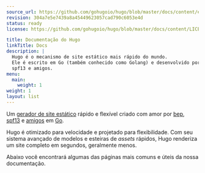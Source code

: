 ```yaml
---
source_url: https://github.com/gohugoio/hugo/blob/master/docs/content/en/documentation.md
revision: 304a7e5e7439a8a45449623057cad790c6053e4d
status: ready
license: https://github.com/gohugoio/hugo/blob/master/docs/content/LICENSE.md

title: Documentação do Hugo
linkTitle: Docs
description: |
  Hugo é o mecanismo de site estático mais rápido do mundo.
  Ele é escrito em Go (também conhecido como Golang) e desenvolvido por bep,
  spf13 e amigos.
menu:
  main:
    weight: 1
weight: 1
layout: list
---
```


Um [gerador de site estático] rápido e flexível criado com amor
por [bep], [spf13] e [amigos] em [Go].

Hugo é otimizado para velocidade e projetado para flexibilidade.
Com seu sistema avançado de modelos e esteiras de _assets_ rápidos, Hugo
renderiza um site completo em segundos, geralmente menos.

Abaixo você encontrará algumas das páginas mais comuns e úteis da nossa
documentação.

[amigos]: https://github.com/gohugoio/hugo/graphs/contributors

[bep]: https://github.com/bep

[gerador de site estático]: https://en.wikipedia.org/wiki/Static_site_generator

[go]: https://go.dev/

[spf13]: https://github.com/spf13
